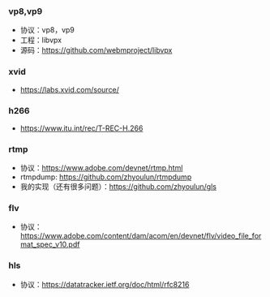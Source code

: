 ### vp8,vp9

- 协议：vp8，vp9
- 工程：libvpx
- 源码：https://github.com/webmproject/libvpx


### xvid

- https://labs.xvid.com/source/

### h266

- https://www.itu.int/rec/T-REC-H.266

### rtmp

- 协议：https://www.adobe.com/devnet/rtmp.html
- rtmpdump: https://github.com/zhyoulun/rtmpdump
- 我的实现（还有很多问题）：https://github.com/zhyoulun/gls

### flv

- 协议：https://www.adobe.com/content/dam/acom/en/devnet/flv/video_file_format_spec_v10.pdf

### hls

- 协议：https://datatracker.ietf.org/doc/html/rfc8216
